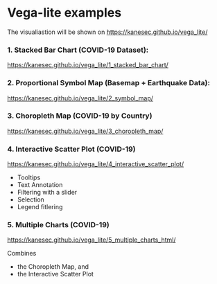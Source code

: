 # Vega-lite examples

The visualiastion will be shown on 
https://kanesec.github.io/vega_lite/

### 1. Stacked Bar Chart (COVID-19 Dataset): 
https://kanesec.github.io/vega_lite/1_stacked_bar_chart/

### 2. Proportional Symbol Map (Basemap + Earthquake Data):
https://kanesec.github.io/vega_lite/2_symbol_map/

### 3. Choropleth Map (COVID-19 by Country)
https://kanesec.github.io/vega_lite/3_choropleth_map/

### 4. Interactive Scatter Plot (COVID-19)
https://kanesec.github.io/vega_lite/4_interactive_scatter_plot/
- Tooltips
- Text Annotation
- Filtering with a slider
- Selection
- Legend fitlering

### 5. Multiple Charts (COVID-19)
https://kanesec.github.io/vega_lite/5_multiple_charts_html/

Combines
- the Choropleth Map, and
- the Interactive Scatter Plot

